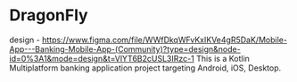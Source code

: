 # DragonFly
design - https://www.figma.com/file/WWfDkqWFvKxIKVe4gR5DaK/Mobile-App---Banking-Mobile-App-(Community)?type=design&node-id=0%3A1&mode=design&t=VlYT6B2cUSL3IRzc-1
This is a Kotlin Multiplatform banking application project targeting Android, iOS, Desktop.
